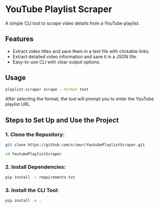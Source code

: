 # YouTube Playlist Scraper

A simple CLI tool to scrape video details from a YouTube playlist. 

## Features
- Extract video titles and save them in a text file with clickable links.
- Extract detailed video information and save it in a JSON file.
- Easy-to-use CLI with clear output options.


## Usage
```bash
playlist-scraper scrape --format text
```
After selecting the format, the tool will prompt you to enter the YouTube playlist URL.

## Steps to Set Up and Use the Project

### 1. Clone the Repository:
```bash
git clone https://github.com/srimur/YoutubePlaylistScraper.git
```
```bash
cd YoutubePlaylistScraper
```

### 2. Install Dependencies:
```bash
pip install -r requirements.txt
```

### 3. Install the CLI Tool:
```bash
pip install -e .
```



